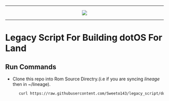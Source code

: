 
-----------------------------------------------------------------------

<p align="center">
 <img src="https://github.com/Sweeto143/legacy_script/blob/dot/logo.png" > 
</p>

-----------------------------------------------------------------------


Legacy Script For Building dotOS For Land
====================================


Run Commands
------------

* Clone this repo into Rom Source Directry.(i.e if you are syncing *lineage* then in ~/lineage).

```bash
      curl https://raw.githubusercontent.com/Sweeto143/legacy_script/dot/script_build.sh > script_build.sh
```
